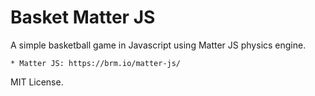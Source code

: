 # Basket Matter JS

A simple basketball game in Javascript using Matter JS physics engine.

	* Matter JS: https://brm.io/matter-js/

MIT License.
